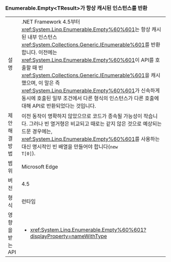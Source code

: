 ### <a name="enumerableemptylttresultgt-always-returns-cached-instance"></a>Enumerable.Empty&lt;TResult&gt;가 항상 캐시된 인스턴스를 반환

|   |   |
|---|---|
|설명|.NET Framework 4.5부터 <xref:System.Linq.Enumerable.Empty%60%601>는 항상 캐시된 내부 인스턴스 <xref:System.Collections.Generic.IEnumerable%601>를 반환합니다. 이전에는 <xref:System.Linq.Enumerable.Empty%60%601>이 API를 호출할 때 빈 <xref:System.Collections.Generic.IEnumerable%601>을 캐시했으며, 이 말은 즉 <xref:System.Linq.Enumerable.Empty%60%601>가 신속하게 동시에 호출된 일부 조건에서 다른 형식의 인스턴스가 다른 호출에 대해 API로 반환되었다는 것입니다.|
|제안 해결 방법|이전 동작이 명확하지 않았으므로 코드가 종속될 가능성이 작습니다. 그러나 빈 열거형은 비교되고 때로는 같지 않은 것으로 예상되는 드문 경우에는, <xref:System.Linq.Enumerable.Empty%60%601>를 사용하는 대신 명시적인 빈 배열을 만들어야 합니다(<code>new T[0]</code>).|
|범위|Microsoft Edge|
|버전|4.5|
|형식|런타임|
|영향을 받는 API|<ul><li><xref:System.Linq.Enumerable.Empty%60%601?displayProperty=nameWithType></li></ul>|

